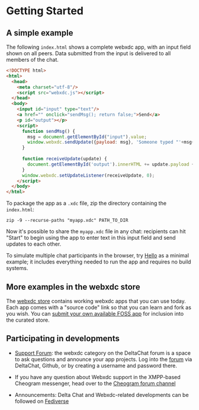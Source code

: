 # Getting Started 


## A simple example

The following `index.html` shows a complete webxdc app, with an input field shown on all peers. Data submitted from the input is delivered to all members of the chat.

```html
<!DOCTYPE html>
<html>
  <head>
    <meta charset="utf-8"/>
    <script src="webxdc.js"></script>
  </head>
  <body>
    <input id="input" type="text"/>
    <a href="" onclick="sendMsg(); return false;">Send</a>
    <p id="output"></p>
    <script>
      function sendMsg() {
        msg = document.getElementById("input").value;
        window.webxdc.sendUpdate({payload: msg}, 'Someone typed "'+msg+'".');
      }
    
      function receiveUpdate(update) {
        document.getElementById('output').innerHTML += update.payload + "<br>";
      }
      window.webxdc.setUpdateListener(receiveUpdate, 0);
    </script>
  </body>
</html>
```

To package the app as a `.xdc` file, zip the directory containing the `index.html`:

```shell
zip -9 --recurse-paths "myapp.xdc" PATH_TO_DIR
```

Now it's possible to share the `myapp.xdc` file in any chat: recipients can hit "Start" to begin using the app to enter text in this input field and send updates to each other. 

To simulate multiple chat participants in the browser, try [Hello](https://github.com/webxdc/hello) as a minimal example; it includes everything needed to run the app and requires no build systems.


## More examples in the webxdc store 

The [webxdc store](https://webxdc.org/apps) contains working webxdc apps that you can use today. 
Each app comes with a "source code" link so that you can learn and fork as you wish. 
You can [submit your own available FOSS app](https://codeberg.org/webxdc/xdcget/src/branch/main/SUBMIT.md) for inclusion into the curated store. 

## Participating in developments 

- [Support Forum](https://support.delta.chat/c/webxdc/20): the webxdc category on the DeltaChat forum is a space to ask questions and announce your app projects. Log into the [forum](https://support.delta.chat) via DeltaChat, Github, or by creating a username and password there.

- If you have any question about Webxdc support in the XMPP-based Cheogram messenger, head over
  to the [Cheogram forum channel](https://anonymous.cheogram.com/discuss@conference.soprani.ca)

- Announcements: Delta Chat and Webxdc-related developments can be
  followed on [Fediverse](https://chaos.social/@delta)
